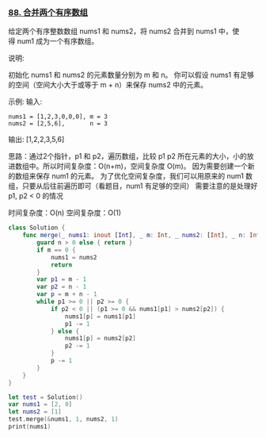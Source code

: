 ### [88. 合并两个有序数组](https://leetcode-cn.com/problems/merge-sorted-array/)

给定两个有序整数数组 nums1 和 nums2，将 nums2 合并到 nums1 中，使得 num1 成为一个有序数组。

说明:

初始化 nums1 和 nums2 的元素数量分别为 m 和 n。
你可以假设 nums1 有足够的空间（空间大小大于或等于 m + n）来保存 nums2 中的元素。

示例: 
输入:

```
nums1 = [1,2,3,0,0,0], m = 3
nums2 = [2,5,6],       n = 3
```

输出: [1,2,2,3,5,6]

思路：通过2个指针，p1 和 p2，遍历数组，比较 p1 p2 所在元素的大小，小的放进数组中。所以时间复杂度：O(n+m)，空间复杂度 O(m)。
因为需要创建一个新的数组来保存 num1 的元素。
为了优化空间复杂度，我们可以用原来的 num1 数组，只要从后往前遍历即可（看题目，num1 有足够的空间）
需要注意的是处理好 p1, p2 < 0 的情况

时间复杂度：O(n)
空间复杂度：O(1)


```swift
class Solution {
    func merge(_ nums1: inout [Int], _ m: Int, _ nums2: [Int], _ n: Int) {        
        guard n > 0 else { return }
        if m == 0 {
            nums1 = nums2
            return
        }
        var p1 = m - 1
        var p2 = n - 1
        var p = m + n - 1
        while p1 >= 0 || p2 >= 0 {
            if p2 < 0 || (p1 >= 0 && nums1[p1] > nums2[p2]) {
                nums1[p] = nums1[p1]
                p1 -= 1
            } else {
                nums1[p] = nums2[p2]
                p2 -= 1
            }
            p -= 1
        } 
    }
}

let test = Solution()
var nums1 = [2, 0]
let nums2 = [1]
test.merge(&nums1, 1, nums2, 1)
print(nums1)

```

